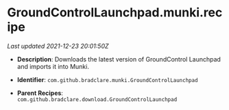 # GroundControlLaunchpad.munki.recipe

_Last updated 2021-12-23 20:01:50Z_

- **Description**: Downloads the latest version of GroundControl Launchpad and imports it into Munki.

- **Identifier**: `com.github.bradclare.munki.GroundControlLaunchpad`

- **Parent Recipes**: `com.github.bradclare.download.GroundControlLaunchpad`
